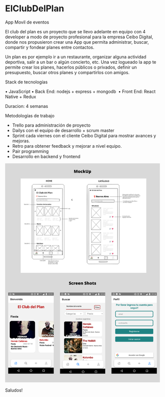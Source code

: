 # ElClubDelPlan
App Movil de eventos

  El club del plan es un proyecto que se llevo adelante en equipo con 4 developer a modo de proyecto profesional para la empresa Ceibo Digital, donde nos    propusieron crear una App que permita administrar, buscar, compartir y fondear planes entre contactos. 

  Un plan es por ejemplo ir a un restaurante, organizar alguna actividad deportiva, salir a un bar o algún concierto, etc. Una vez logueado la app te   permite crear los planes, hacerlos públicos o privados, definir un presupuesto, buscar otros planes y compartirlos con amigos.

Stack de tecnologías 

  • JavaScript
  • Back End: nodejs + express + mongodb 
  • Front End: React Native + Redux 
  
Duracion: 4 semanas

Metodologías de trabajo

 - Trello para administración de proyecto
 - Dailys con el equipo de desarrollo + scrum master
 - Sprint cada viernes con el cliente Ceibo Digital para mostrar avances y mejoras.
 - Retro para obtener feedback y mejorar a nivel equipo.
 - Pair programming
 - Desarrollo en backend y frontend
 
![ScreenShotApp](https://raw.githubusercontent.com/GusRet01/ElClubDelPlan/main/clubdelplan/src/assets/app_screenshots.png)

Saludos!

